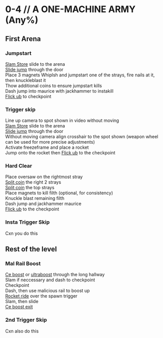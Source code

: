 # 0-4 // A ONE-MACHINE ARMY (Any%)
## First Arena
### Jumpstart
[Slam Store](/guides/speedrun-tech.md#slam-store) slide to the arena <br />
[Slide jump](/guides/speedrun-tech.md#slide-jump) through the door <br />
Place 3 magnets
Whiplsh and jumpstart one of the strays, fire nails at it, then knuckleblast it <br />
Thow additional coins to ensure jumpstart kills <br />
Dash jump into maurice with jackhammer to instakill<br />
[Flick ub](/guides/speedrun-tech.md#flick-ub) to checkpoint
### Trigger skip
Line up camera to spot shown in video without moving<br />
[Slam Store](/guides/speedrun-tech.md#slam-store) slide to the arena <br />
[Slide jump](/guides/speedrun-tech.md#slide-jump) through the door <br />
Without moving camera align crosshair to the spot shown (weapon wheel can be used for more precise adjustments) <br />
Activate freezeframe and place a rocket <br />
Jump onto the rocket then [Flick ub](/guides/speedrun-tech.md#flick-ub) to the checkpoint<br />
### Hard Clear
Place oversaw on the rightmost stray <br />
[Split coin](/guides/speedrun-tech.md#split-coins) the right 2 strays <br />
[Split coin](/guides/speedrun-tech.md#split-coins) the top strays <br />
Place magnets to kill filth (optional, for consistency) <br />
Knuckle blast remaining filth <br />
Dash jump and jackhammer maurice <br />
[Flick ub](/guides/speedrun-tech.md#flick-ub) to the checkpoint
### Insta Trigger Skip
Cxn you do this
## Rest of the level
### Mal Rail Boost
[Ce boost](/guides/speedrun-tech.md#ce-boost-core-eject-boost) or [ultraboost](/guides/speedrun-tech.md#ub-ultraboost) through the long hallway <br />
Slam if neccessary and dash to checkpoint <br />
Checkpoint <br />
Dash, then use malicious rail to boost up <br />
[Rocket ride](/guides/speedrun-tech.md#instant-rocket-ride) over the spawn trigger <br />
Slam, then slide <br />
[Ce boost exit](/guides/speedrun-tech.md#ce-boost-exit) <br />
### 2nd Trigger Skip
Cxn also do this
